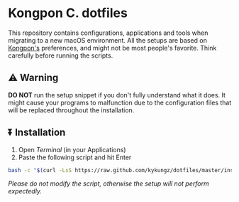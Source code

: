# Kongpon C. dotfiles

This repository contains configurations, applications and tools when migrating
to a new macOS environment. All the setups are based on
[Kongpon's](https://github.com/kykungz) preferences, and might not be most
people's favorite. Think carefully before running the scripts.

## ⚠️ Warning

**DO NOT** run the setup snippet if you don't fully understand what it does. It
might cause your programs to malfunction due to the configuration files that
will be replaced throughout the installation.

## ⏬ Installation

1. Open _Terminal_ (in your Applications)
2. Paste the following script and hit Enter

```bash
bash -c "$(curl -LsS https://raw.github.com/kykungz/dotfiles/master/install-remote.sh)"
```

_Please do not modify the script, otherwise the setup will not perform
expectedly._
